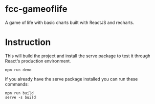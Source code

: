# fcc-gameoflife

A game of life with basic charts built with ReactJS and recharts.

# Instruction

This will build the project and install the serve package to test it through React's production environment.
```
npm run demo
```

If you already have the serve package installed you can run these commands:
```
npm run build
serve -s build
```
